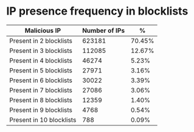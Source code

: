 # IP presence frequency in blocklists
| Malicious IP | Number of IPs | % |
|----|----|----|
| Present in 2 blocklists | 623181 | 70.45% |
| Present in 3 blocklists | 112085 | 12.67% |
| Present in 4 blocklists | 46274 | 5.23% |
| Present in 5 blocklists | 27971 | 3.16% |
| Present in 6 blocklists | 30022 | 3.39% |
| Present in 7 blocklists | 27086 | 3.06% |
| Present in 8 blocklists | 12359 | 1.40% |
| Present in 9 blocklists | 4768 | 0.54% |
| Present in 10 blocklists | 788 | 0.09% |
